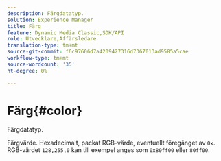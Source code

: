 ```yaml
---
description: Färgdatatyp.
solution: Experience Manager
title: Färg
feature: Dynamic Media Classic,SDK/API
role: Utvecklare,Affärsledare
translation-type: tm+mt
source-git-commit: f6c97606d7a4209427316d7367013ad9585a5cae
workflow-type: tm+mt
source-wordcount: '35'
ht-degree: 0%

---
```



# Färg{#color}

Färgdatatyp.

Färgvärde. Hexadecimalt, packat RGB-värde, eventuellt föregånget av `0x`. RGB-värdet `128,255,0` kan till exempel anges som `0x80ff00` eller `80ff00`.
